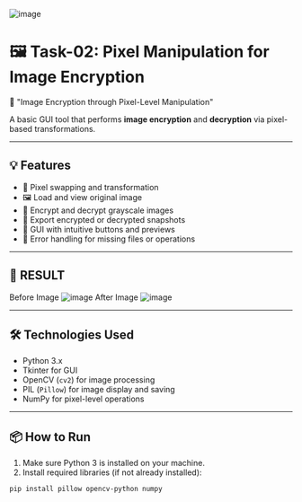 ![image](https://github.com/user-attachments/assets/479fc7a6-24b9-4cd8-b953-ef9a6231b168)
# 🖼️ Task-02: Pixel Manipulation for Image Encryption  
🧮 "Image Encryption through Pixel-Level Manipulation"

A basic GUI tool that performs **image encryption** and **decryption** via pixel-based transformations.

---

## 💡 Features

- 🔄 Pixel swapping and transformation  
- 🖼️ Load and view original image  
- 🔐 Encrypt and decrypt grayscale images  
- 💾 Export encrypted or decrypted snapshots  
- 🎨 GUI with intuitive buttons and previews  
- 🚫 Error handling for missing files or operations

---

## 🏁 RESULT
Before Image
![image](https://github.com/user-attachments/assets/f969a16c-bacb-4b8e-b475-e220f078bb70)
After Image
![image](https://github.com/user-attachments/assets/a4686577-5180-4f2c-8363-56067e34f828)

---

## 🛠️ Technologies Used

- Python 3.x  
- Tkinter for GUI  
- OpenCV (`cv2`) for image processing  
- PIL (`Pillow`) for image display and saving  
- NumPy for pixel-level operations

---

## 📦 How to Run

1. Make sure Python 3 is installed on your machine.
2. Install required libraries (if not already installed):

```bash
pip install pillow opencv-python numpy

